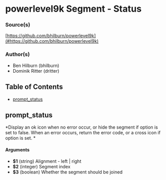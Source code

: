 # powerlevel9k Segment - Status


### Source(s)

[https://github.com/bhilburn/powerlevel9k](#https://github.com/bhilburn/powerlevel9k)


### Author(s)

- Ben Hilburn (bhilburn)
- Dominik Ritter (dritter)


## Table of Contents

- [prompt_status](#prompt_status)

## prompt_status
*Display an ok icon when no error occur, or hide the segment if option is set to false. When an error occurs, return the error code, or a cross icon if option is set. *

#### Arguments

- **$1** (string) Alignment - left | right
- **$2** (integer) Segment index
- **$3** (boolean) Whether the segment should be joined


